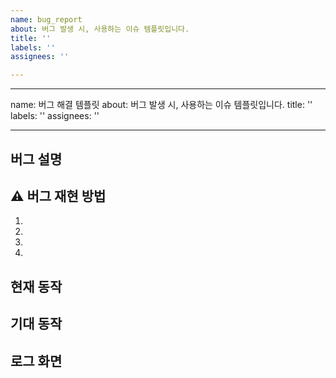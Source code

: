 ```yaml
---
name: bug_report
about: 버그 발생 시, 사용하는 이슈 템플릿입니다.
title: ''
labels: ''
assignees: ''

---
```


---
name: 버그 해결 템플릿
about: 버그 발생 시, 사용하는 이슈 템플릿입니다.
title: ''
labels: ''
assignees: ''

---

## 버그 설명
>

## ⚠ 버그 재현 방법
1.
2.
3.
4.

## 현재 동작
>

## 기대 동작
>

## 로그 화면
